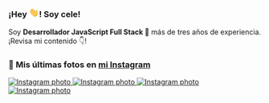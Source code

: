 <h3>¡Hey <img src="https://raw.githubusercontent.com/ABSphreak/ABSphreak/master/gifs/Hi.gif" width="20px" decondig="async">! Soy cele!</h3>

<p>Soy <strong>Desarrollador JavaScript Full Stack 🚀</strong> más de tres años de experiencia.<br />¡Revisa mi contenido 👇!</p>

### 📸 Mis últimas fotos en [mi Instagram](https://instagram.com/cele)


<a href='https://instagram.com/p/C1UpuSGLQiG' target='_blank'>
  <img width='20%' src='https://instagram.fltn4-1.fna.fbcdn.net/v/t51.29350-15/412513918_1325803934584302_4400498733289087214_n.jpg?stp=dst-jpg_e15&_nc_ht=instagram.fltn4-1.fna.fbcdn.net&_nc_cat=106&_nc_ohc=mSkHS1kcxJIQ7kNvgEk31l4&edm=APU89FABAAAA&ccb=7-5&oh=00_AYCvlKD2XlO1fI77-ZWRI2a-wkcl2Hy_RvdMtbf8FqYKGg&oe=667D561D&_nc_sid=bc0c2c' alt='Instagram photo' />
</a>
<a href='https://instagram.com/p/CzMY3lzxgmx' target='_blank'>
  <img width='20%' src='https://instagram.fltn4-1.fna.fbcdn.net/v/t51.29350-15/398916226_819142863293745_2426123683154743297_n.webp?stp=dst-jpg_e35&_nc_ht=instagram.fltn4-1.fna.fbcdn.net&_nc_cat=109&_nc_ohc=PrUPT8o6R6MQ7kNvgEiqmVn&edm=APU89FABAAAA&ccb=7-5&oh=00_AYBGp0mGkwU_-WYBi0PUVTJMQ2sJNQQZL5EHm6ttzbE-FA&oe=667D550C&_nc_sid=bc0c2c' alt='Instagram photo' />
</a>
<a href='https://instagram.com/p/CygbQv4uqxM' target='_blank'>
  <img width='20%' src='https://instagram.fltn4-1.fna.fbcdn.net/v/t51.29350-15/391525959_236593062741789_5868561716480810596_n.webp?stp=dst-jpg_e35&_nc_ht=instagram.fltn4-1.fna.fbcdn.net&_nc_cat=109&_nc_ohc=w82Hsk5ril0Q7kNvgGx9MMM&edm=APU89FABAAAA&ccb=7-5&oh=00_AYDhvm8Cvu4Q2nGRM0UZIaCESeZ8qKzJX5vNzAoUi2D9Ug&oe=667D5B48&_nc_sid=bc0c2c' alt='Instagram photo' />
</a>
<a href='https://instagram.com/p/CxTmOF6vN8M' target='_blank'>
  <img width='20%' src='https://instagram.fltn4-1.fna.fbcdn.net/v/t51.29350-15/378565944_323878180141713_8920720304536029091_n.jpg?stp=dst-jpg_e15&_nc_ht=instagram.fltn4-1.fna.fbcdn.net&_nc_cat=109&_nc_ohc=u3he6noH2MYQ7kNvgHF9BSS&edm=APU89FABAAAA&ccb=7-5&oh=00_AYAfOmseZMPOPCprGPuiiqQI4zDKs4KPcPM4N6mOT-NtKA&oe=667D5512&_nc_sid=bc0c2c' alt='Instagram photo' />
</a>
